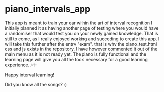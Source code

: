 # piano_intervals_app
This app is meant to train your ear within the art of interval recognition
I initially planned it as having another page of testing where you would have a randomiser 
that would test you on your newly gained knowledge.
That is still to come, as I really enjoyed working and succeding to create this app.
I will take this further after the entry "exam", that is why the piano_test.html css and js exists in the repository. 
I have however commented it out of the main menu as it is not ready yet.
The piano is fully functional and the learning page will give you all the tools necessary for a good learning experience. 🎶✨

Happy interval learning!

Did you know all the songs? :)
